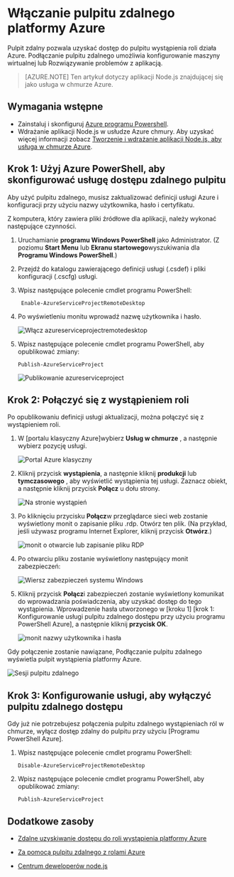 <properties 
    pageTitle="Włączanie pulpitu zdalnego dla usług w chmurze (Node.js)" 
    description="Dowiedz się, jak włączyć pulpitu zdalnego dostępu dla maszyn wirtualnych obsługę aplikacji Azure Node.js." 
    services="cloud-services" 
    documentationCenter="nodejs" 
    authors="rmcmurray" 
    manager="wpickett" 
    editor=""/>

<tags 
    ms.service="cloud-services" 
    ms.workload="tbd" 
    ms.tgt_pltfrm="na" 
    ms.devlang="nodejs" 
    ms.topic="article" 
    ms.date="08/11/2016" 
    ms.author="robmcm"/>

# <a name="enabling-remote-desktop-in-azure"></a>Włączanie pulpitu zdalnego platformy Azure

Pulpit zdalny pozwala uzyskać dostęp do pulpitu wystąpienia roli działa Azure. Podłączanie pulpitu zdalnego umożliwia konfigurowanie maszyny wirtualnej lub Rozwiązywanie problemów z aplikacją.

> [AZURE.NOTE] Ten artykuł dotyczy aplikacji Node.js znajdującej się jako usługa w chmurze Azure.


## <a name="prerequisites"></a>Wymagania wstępne

- Zainstaluj i skonfiguruj [Azure programu Powershell](../powershell-install-configure.md).
- Wdrażanie aplikacji Node.js w usłudze Azure chmury. Aby uzyskać więcej informacji zobacz [Tworzenie i wdrażanie aplikacji Node.js, aby usługa w chmurze Azure](cloud-services-nodejs-develop-deploy-app.md).


## <a name="step-1-use-azure-powershell-to-configure-the-service-for-remote-desktop-access"></a>Krok 1: Użyj Azure PowerShell, aby skonfigurować usługę dostępu zdalnego pulpitu

Aby użyć pulpitu zdalnego, musisz zaktualizować definicji usługi Azure i konfiguracji przy użyciu nazwy użytkownika, hasło i certyfikatu. 

Z komputera, który zawiera pliki źródłowe dla aplikacji, należy wykonać następujące czynności.

1. Uruchamianie **programu Windows PowerShell** jako Administrator. (Z poziomu **Start Menu** lub **Ekranu startowego**wyszukiwania dla **Programu Windows PowerShell**.)

2.  Przejdź do katalogu zawierającego definicji usługi (.csdef) i pliki konfiguracji (.cscfg) usługi.

3. Wpisz następujące polecenie cmdlet programu PowerShell:

        Enable-AzureServiceProjectRemoteDesktop

4. Po wyświetleniu monitu wprowadź nazwę użytkownika i hasło.

    ![Włącz azureserviceprojectremotedesktop][enable-rdp]

3.  Wpisz następujące polecenie cmdlet programu PowerShell, aby opublikować zmiany:

        Publish-AzureServiceProject

    ![Publikowanie azureserviceproject][publish-project]

## <a name="step-2-connect-to-the-role-instance"></a>Krok 2: Połączyć się z wystąpieniem roli

Po opublikowaniu definicji usługi aktualizacji, można połączyć się z wystąpieniem roli.

1.  W [portalu klasyczny Azure]wybierz **Usług w chmurze** , a następnie wybierz pozycję usługi.

    ![Portal Azure klasyczny][cloud-services]

2.  Kliknij przycisk **wystąpienia**, a następnie kliknij **produkcji** lub **tymczasowego** , aby wyświetlić wystąpienia tej usługi. Zaznacz obiekt, a następnie kliknij przycisk **Połącz** u dołu strony.

    ![Na stronie wystąpień][3]

2.  Po kliknięciu przycisku **Połącz**w przeglądarce sieci web zostanie wyświetlony monit o zapisanie pliku .rdp. Otwórz ten plik. (Na przykład, jeśli używasz programu Internet Explorer, kliknij przycisk **Otwórz**.)

    ![monit o otwarcie lub zapisanie pliku RDP][4]

3.  Po otwarciu pliku zostanie wyświetlony następujący monit zabezpieczeń:

    ![Wiersz zabezpieczeń systemu Windows][5]

4.  Kliknij przycisk **Połącz**i zabezpieczeń zostanie wyświetlony komunikat do wprowadzania poświadczenia, aby uzyskać dostęp do tego wystąpienia. Wprowadzenie hasła utworzonego w [kroku 1] [krok 1: Konfigurowanie usługi pulpitu zdalnego dostępu przy użyciu programu PowerShell Azure], a następnie kliknij **przycisk OK**.

    ![monit nazwy użytkownika i hasła][6]

Gdy połączenie zostanie nawiązane, Podłączanie pulpitu zdalnego wyświetla pulpit wystąpienia platformy Azure. 

![Sesji pulpitu zdalnego][7]

## <a name="step-3-configure-the-service-to-disable-remote-desktop-access"></a>Krok 3: Konfigurowanie usługi, aby wyłączyć pulpitu zdalnego dostępu 

Gdy już nie potrzebujesz połączenia pulpitu zdalnego wystąpieniach ról w chmurze, wyłącz dostęp zdalny do pulpitu przy użyciu [Programu PowerShell Azure].

1.  Wpisz następujące polecenie cmdlet programu PowerShell:

        Disable-AzureServiceProjectRemoteDesktop

2.  Wpisz następujące polecenie cmdlet programu PowerShell, aby opublikować zmiany:

        Publish-AzureServiceProject

## <a name="additional-resources"></a>Dodatkowe zasoby

- [Zdalne uzyskiwanie dostępu do roli wystąpienia platformy Azure] 
- [Za pomocą pulpitu zdalnego z rolami Azure]
- [Centrum deweloperów node.js](/develop/nodejs/)

  [Azure programu PowerShell]: http://go.microsoft.com/?linkid=9790229&clcid=0x409

[Portal Azure klasyczny]: http://manage.windowsazure.com
[publish-project]: ./media/cloud-services-nodejs-enable-remote-desktop/publish-rdp.png
[enable-rdp]: ./media/cloud-services-nodejs-enable-remote-desktop/enable-rdp.png
[cloud-services]: ./media/cloud-services-nodejs-enable-remote-desktop/cloud-services-remote.png
[3]: ./media/cloud-services-nodejs-enable-remote-desktop/cloud-service-instance.png
[4]: ./media/cloud-services-nodejs-enable-remote-desktop/rdp-open.png
[5]: ./media/cloud-services-nodejs-enable-remote-desktop/remote-desktop-12.png
[6]: ./media/cloud-services-nodejs-enable-remote-desktop/remote-desktop-13.png
[7]: ./media/cloud-services-nodejs-enable-remote-desktop/remote-desktop-14.png
  
[Zdalne uzyskiwanie dostępu do roli wystąpienia platformy Azure]: http://msdn.microsoft.com/library/windowsazure/hh124107.aspx
[Za pomocą pulpitu zdalnego z rolami Azure]: http://msdn.microsoft.com/library/windowsazure/gg443832.aspx
 
